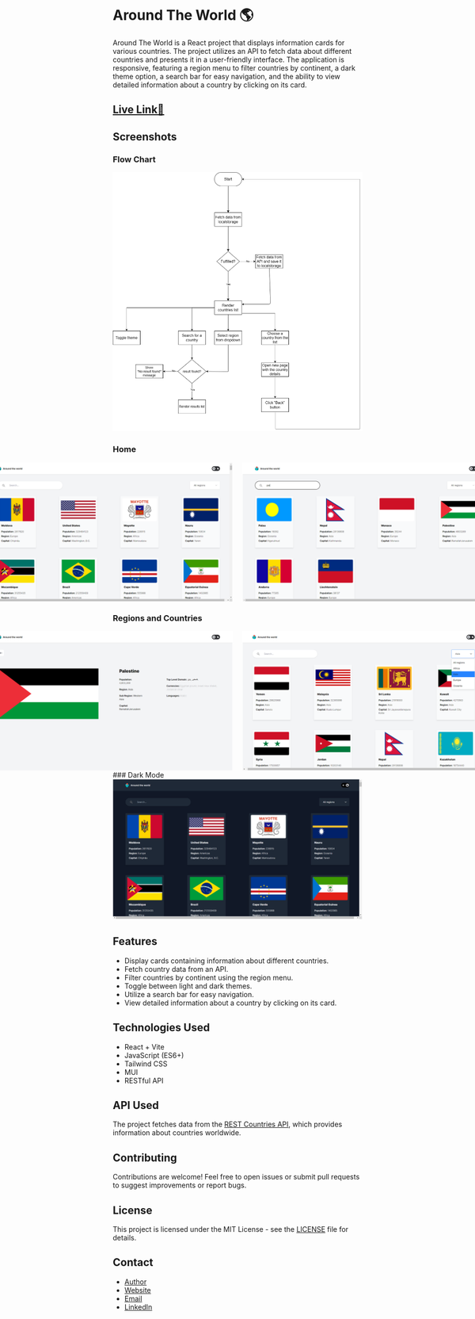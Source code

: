 
# Around The World 🌎


Around The World is a React project that displays information cards for various countries. The project utilizes an API to fetch data about different countries and presents it in a user-friendly interface. The application is responsive, featuring a region menu to filter countries by continent, a dark theme option, a search bar for easy navigation, and the ability to view detailed information about a country by clicking on its card.

## [Live Link🌟](https://around-the-world-mansy.vercel.app/)

## Screenshots

### Flow Chart 
  <img  src="design/Flow Chart.png" alt="Flow Chart">

### Home
<div style="display: flex; justify-content: center; flex-direction:row; ">
  <img style="width: 500px;  margin: 0 10px;" src="design/1.png" alt="header">
  <img style="width: 500px;  margin: 0 10px;" src="design/3.png" alt="header">
</div>

### Regions and Countries
<div style="display: flex; justify-content: center; flex-direction:row ;">
  <img style="width: 500px;  margin: 0 10px;" src="design/4.png" alt="pages">
  <img style="width: 500px;  margin: 0 10px;" src="design/5.png" alt="pages">
</div>
### Dark Mode
  <img src="design/2.png" alt="pages">

## Features

- Display cards containing information about different countries.
- Fetch country data from an API.
- Filter countries by continent using the region menu.
- Toggle between light and dark themes.
- Utilize a search bar for easy navigation.
- View detailed information about a country by clicking on its card.

## Technologies Used

- React + Vite
- JavaScript (ES6+)
- Tailwind CSS
- MUI
- RESTful API


## API Used

The project fetches data from the [REST Countries API](https://restcountries.com/), which provides information about countries worldwide.

## Contributing

Contributions are welcome! Feel free to open issues or submit pull requests to suggest improvements or report bugs.

## License

This project is licensed under the MIT License - see the [LICENSE](LICENSE) file for details.


## Contact

- [Author](https://github.com/MMansy19)
- [Website](https://mahmoud-mansy-portfolio.netlify.app/)
- [Email](mailto:mahmoud2abdalfattah@gmail.com)
- [LinkedIn](https://www.linkedin.com/in/mahmoud-mansy-a189a5232)
